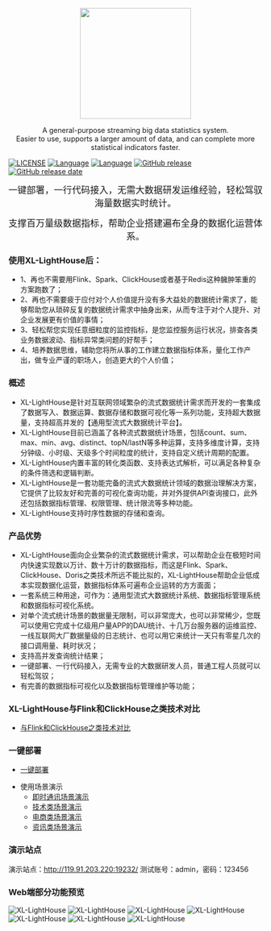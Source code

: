 <br>
<div align="center">
	<img src="https://lighthousedp-1300542249.cos.ap-nanjing.myqcloud.com/screenshot_v2/26.jpg" width="220px;">
</div>

<p align="center">
A general-purpose streaming big data statistics system.<br>
Easier to use, supports a larger amount of data, and can complete more statistical indicators faster.
</p>

[![LICENSE](https://img.shields.io/github/license/xl-xueling/xl-lighthouse.svg)](https://github.com/xl-xueling/xl-lighthouse/blob/master/LICENSE)
[![Language](https://img.shields.io/badge/language-Java-blue.svg)](https://www.java.com)
[![Language](https://img.shields.io/badge/build-passing-blue.svg)](https://github.com/xl-xueling/xl-lighthouse)
[![GitHub release](https://img.shields.io/github/tag/xl-xueling/xl-lighthouse.svg?label=release)](https://github.com/xl-xueling/xl-lighthouse/releases)
[![GitHub release date](https://img.shields.io/github/release-date/xl-xueling/xl-lighthouse.svg)](https://github.com/xl-xueling/xl-lighthouse/releases)

<p align="center"><font size="4">一键部署，一行代码接入，无需大数据研发运维经验，轻松驾驭海量数据实时统计。</font></p>
<p align="center"><font size="4">支撑百万量级数据指标，帮助企业搭建遍布全身的数据化运营体系。</font></p>

### 使用XL-LightHouse后：

* 1、再也不需要用Flink、Spark、ClickHouse或者基于Redis这种臃肿笨重的方案跑数了；
* 2、再也不需要疲于应付对个人价值提升没有多大益处的数据统计需求了，能够帮助您从琐碎反复的数据统计需求中抽身出来，从而专注于对个人提升、对企业发展更有价值的事情；
* 3、轻松帮您实现任意细粒度的监控指标，是您监控服务运行状况，排查各类业务数据波动、指标异常类问题的好帮手；
* 4、培养数据思维，辅助您将所从事的工作建立数据指标体系，量化工作产出，做专业严谨的职场人，创造更大的个人价值；

### 概述

* XL-LightHouse是针对互联网领域繁杂的流式数据统计需求而开发的一套集成了数据写入、数据运算、数据存储和数据可视化等一系列功能，支持超大数据量，支持超高并发的【通用型流式大数据统计平台】。
* XL-LightHouse目前已涵盖了各种流式数据统计场景，包括count、sum、max、min、avg、distinct、topN/lastN等多种运算，支持多维度计算，支持分钟级、小时级、天级多个时间粒度的统计，支持自定义统计周期的配置。
* XL-LightHouse内置丰富的转化类函数、支持表达式解析，可以满足各种复杂的条件筛选和逻辑判断。
* XL-LightHouse是一套功能完备的流式大数据统计领域的数据治理解决方案，它提供了比较友好和完善的可视化查询功能，并对外提供API查询接口，此外还包括数据指标管理、权限管理、统计限流等多种功能。
* XL-LightHouse支持时序性数据的存储和查询。

### 产品优势

+  XL-LightHouse面向企业繁杂的流式数据统计需求，可以帮助企业在极短时间内快速实现数以万计、数十万计的数据指标，而这是Flink、Spark、ClickHouse、Doris之类技术所远不能比拟的，XL-LightHouse帮助企业低成本实现数据化运营，数据指标体系可遍布企业运转的方方面面；
+  一套系统三种用途，可作为：通用型流式大数据统计系统、数据指标管理系统和数据指标可视化系统。
+  对单个流式统计场景的数据量无限制，可以非常庞大，也可以非常稀少，您既可以使用它完成十亿级用户量APP的DAU统计、十几万台服务器的运维监控、一线互联网大厂数据量级的日志统计、也可以用它来统计一天只有零星几次的接口调用量、耗时状况；
+  支持高并发查询统计结果；
+  一键部署、一行代码接入，无需专业的大数据研发人员，普通工程人员就可以轻松驾驭；
+  有完善的数据指标可视化以及数据指标管理维护等功能；

### XL-LightHouse与Flink和ClickHouse之类技术对比

-  [与Flink和ClickHouse之类技术对比](https://dtstep.com/zh/%E7%B3%BB%E7%BB%9F%E8%AE%BE%E8%AE%A1/%E5%BC%80%E6%BA%90XL-LightHouse%E4%B8%8EFlink%E3%80%81ClickHouse%E4%B9%8B%E7%B1%BB%E6%8A%80%E6%9C%AF%E7%9B%B8%E6%AF%94%E6%9C%89%E4%BB%80%E4%B9%88%E4%BC%98%E5%8A%BF.html)

###  一键部署

-  [一键部署](https://dtstep.com/zh/%E5%AE%89%E8%A3%85%E9%83%A8%E7%BD%B2/%E4%B8%80%E9%94%AE%E9%83%A8%E7%BD%B2.html)

*  使用场景演示
    * [即时通讯场景演示](https://dtstep.com/zh/%E4%BD%BF%E7%94%A8%E5%9C%BA%E6%99%AF%E6%BC%94%E7%A4%BA/%E5%8D%B3%E6%97%B6%E9%80%9A%E8%AE%AF%E7%B1%BBAPP%E5%9C%BA%E6%99%AF%E6%BC%94%E7%A4%BA.html)
    * [技术类场景演示](https://dtstep.com/zh/%E4%BD%BF%E7%94%A8%E5%9C%BA%E6%99%AF%E6%BC%94%E7%A4%BA/%E6%8A%80%E6%9C%AF%E7%B1%BB%E5%9C%BA%E6%99%AF%E4%BD%BF%E7%94%A8%E6%BC%94%E7%A4%BA.html)
    * [电商类场景演示](https://dtstep.com/zh/%E4%BD%BF%E7%94%A8%E5%9C%BA%E6%99%AF%E6%BC%94%E7%A4%BA/%E7%94%B5%E5%95%86%E7%B1%BB%E4%B8%9A%E5%8A%A1%E5%9C%BA%E6%99%AF%E4%BD%BF%E7%94%A8%E6%BC%94%E7%A4%BA.html)
    * [资讯类场景演示](https://dtstep.com/zh/%E4%BD%BF%E7%94%A8%E5%9C%BA%E6%99%AF%E6%BC%94%E7%A4%BA/%E8%B5%84%E8%AE%AF%E7%B1%BB%E4%B8%9A%E5%8A%A1%E5%9C%BA%E6%99%AF%E4%BD%BF%E7%94%A8%E6%BC%94%E7%A4%BA.html)
    
###  演示站点

演示站点：http://119.91.203.220:19232/     测试账号：admin，密码：123456

###  Web端部分功能预览

![XL-LightHouse](https://lighthousedp-1300542249.cos.ap-nanjing.myqcloud.com/screenshot_v2/5.jpg)
![XL-LightHouse](https://lighthousedp-1300542249.cos.ap-nanjing.myqcloud.com/screenshot_v2/22.jpg)
![XL-LightHouse](https://lighthousedp-1300542249.cos.ap-nanjing.myqcloud.com/screenshot_v2/23.jpg)
![XL-LightHouse](https://lighthousedp-1300542249.cos.ap-nanjing.myqcloud.com/screenshot_v2/7.jpg)
![XL-LightHouse](https://lighthousedp-1300542249.cos.ap-nanjing.myqcloud.com/screenshot_v2/8.jpg)
![XL-LightHouse](https://lighthousedp-1300542249.cos.ap-nanjing.myqcloud.com/screenshot_v2/9.jpg?t=2)
![XL-LightHouse](https://lighthousedp-1300542249.cos.ap-nanjing.myqcloud.com/screenshot_v2/11.jpg)
